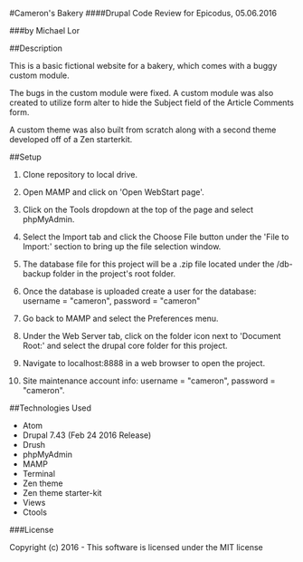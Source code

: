 #Cameron's Bakery
####Drupal Code Review for Epicodus, 05.06.2016

###by Michael Lor

##Description

This is a basic fictional website for a bakery, which comes with a buggy custom module.

The bugs in the custom module were fixed. A custom module was also created to utilize form alter to hide the Subject field of the Article Comments form.

A custom theme was also built from scratch along with a second theme developed off of a Zen starterkit.

##Setup

1) Clone repository to local drive.

2) Open MAMP and click on 'Open WebStart page'.

3) Click on the Tools dropdown at the top of the page and select phpMyAdmin.

4) Select the Import tab and click the Choose File button under the 'File to Import:' section to bring up the file selection window.

5) The database file for this project will be a .zip file located under the /db-backup folder in the project's root folder.

6) Once the database is uploaded create a user for the database: username = "cameron", password = "cameron"

7) Go back to MAMP and select the Preferences menu.

8) Under the Web Server tab, click on the folder icon next to 'Document Root:' and select the drupal core folder for this project.

9) Navigate to localhost:8888 in a web browser to open the project.

10) Site maintenance account info: username = "cameron", password = "cameron".

##Technologies Used
* Atom
* Drupal 7.43 (Feb 24 2016 Release)
* Drush
* phpMyAdmin
* MAMP
* Terminal
* Zen theme
* Zen theme starter-kit
* Views
* Ctools

###License

Copyright (c) 2016 - This software is licensed under the MIT license

